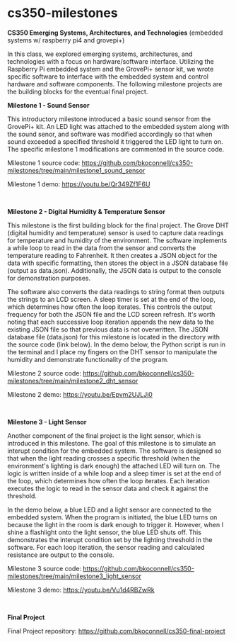 # cs350-milestones
**CS350 Emerging Systems, Architectures, and Technologies** (embedded systems w/ raspberry pi4 and grovepi+)

In this class, we explored emerging systems, architectures, and technologies with a focus on hardware/software interface. Utilizing the Raspberry Pi embedded system and the GrovePi+ sensor kit, we wrote specific software to interface with the embedded system and control hardware and software components. The following milestone projects are the building blocks for the eventual final project.

**Milestone 1 - Sound Sensor**

This introductory milestone introduced a basic sound sensor from the GrovePi+ kit. An LED light was attached to the embedded system along with the sound senor, and software was modified accordingly so that when sound exceeded a specified threshold it triggered the LED light to turn on. The specific milestone 1 modifications are commented in the source code.

Milestone 1 source code: https://github.com/bkoconnell/cs350-milestones/tree/main/milestone1_sound_sensor

Milestone 1 demo: https://youtu.be/Qr349Zf1F6U

<br />

**Milestone 2 - Digital Humidity & Temperature Sensor**

This milestone is the first building block for the final project. The Grove DHT (digital humidity and temperature) sensor is used to capture data readings for temperature and humidity of the environment. The software implements a while loop to read in the data from the sensor and converts the temperature reading to Fahrenheit. It then creates a JSON object for the data with specific formatting, then stores the object in a JSON database file (output as data.json). Additionally, the JSON data is output to the console for demonstration purposes. 

The software also converts the data readings to string format then outputs the strings to an LCD screen. A sleep timer is set at the end of the loop, which determines how often the loop iterates. This controls the output frequency for both the JSON file and the LCD screen refresh. It's worth noting that each successive loop iteration appends the new data to the existing JSON file so that previous data is not overwritten. The JSON database file (data.json) for this milestone is located in the directory with the source code (link below). In the demo below, the Python script is run in the terminal and I place my fingers on the DHT sensor to manipulate the humidity and demonstrate functionality of the program.

Milestone 2 source code: https://github.com/bkoconnell/cs350-milestones/tree/main/milestone2_dht_sensor

Milestone 2 demo: https://youtu.be/Epvm2UJLJi0

<br />

**Milestone 3 - Light Sensor**

Another component of the final project is the light sensor, which is introduced in this milestone. The goal of this milestone is to simulate an interupt condition for the embedded system. The software is designed so that when the light reading crosses a specific threshold (when the environment's lighting is dark enough) the attached LED will turn on. The logic is written inside of a while loop and a sleep timer is set at the end of the loop, which determines how often the loop iterates. Each iteration executes the logic to read in the sensor data and check it against the threshold.

In the demo below, a blue LED and a light sensor are connected to the embedded system. When the program is initiated, the blue LED turns on because the light in the room is dark enough to trigger it. However, when I shine a flashlight onto the light sensor, the blue LED shuts off. This demonstrates the interupt condition set by the lighting threshold in the software. For each loop iteration, the sensor reading and calculated resistance are output to the console.

Milestone 3 source code: https://github.com/bkoconnell/cs350-milestones/tree/main/milestone3_light_sensor

Milestone 3 demo: https://youtu.be/Vu1d4RBZwRk

<br />

**Final Project**

Final Project repository: https://github.com/bkoconnell/cs350-final-project
